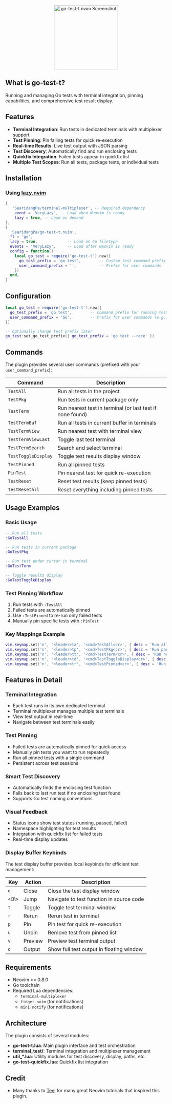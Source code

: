 <p align="center">
<img src="https://github.com/user-attachments/assets/819eb2ae-7ccd-4d64-a74c-0b6a84cdcbcb" width="200" alt="go-test-t.nvim Screenshot">
</p>

## What is go-test-t?

Running and managing Go tests with terminal integration, pinning capabilities, and comprehensive test result display.

## Features

- **Terminal Integration**: Run tests in dedicated terminals with multiplexer support
- **Test Pinning**: Pin failing tests for quick re-execution
- **Real-time Results**: Live test output with JSON parsing
- **Test Discovery**: Automatically find and run enclosing tests
- **Quickfix Integration**: Failed tests appear in quickfix list
- **Multiple Test Scopes**: Run all tests, package tests, or individual tests

## Installation

### Using [lazy.nvim](https://github.com/folke/lazy.nvim)

```lua
{
   'SearidangPa/terminal-multiplexer', -- Required dependency
    event = 'VeryLazy', -- Load when Neovim is ready
    lazy = true, -- Load on demand
},
{
  'SearidangPa/go-test-t.nvim',
  ft = 'go',
  lazy = true,             -- Load on Go filetype
  events = 'VeryLazy',     -- Load after Neovim is ready
  config = function()
    local go_test = require('go-test-t').new({
      go_test_prefix = 'go test',        -- Custom test command prefix
      user_command_prefix = '',          -- Prefix for user commands
    })
  end,
}
```


## Configuration

```lua
local go_test = require('go-test-t').new({
  go_test_prefix = 'go test',        -- Command prefix for running tests
  user_command_prefix = 'Go',        -- Prefix for user commands (e.g., 'GoTestAll')
})

-- Optionally change test prefix later
go_test:set_go_test_prefix({ go_test_prefix = 'go test --race' })
```

## Commands

The plugin provides several user commands (prefixed with your `user_command_prefix`):

| Command | Description |
|---------|-------------|
| `TestAll` | Run all tests in the project |
| `TestPkg` | Run tests in current package only |
| `TestTerm` | Run nearest test in terminal (or last test if none found) |
| `TestTermBuf` | Run all tests in current buffer in terminals |
| `TestTermView` | Run nearest test with terminal view |
| `TestTermViewLast` | Toggle last test terminal |
| `TestTermSearch` | Search and select terminal |
| `TestToggleDisplay` | Toggle test results display window |
| `TestPinned` | Run all pinned tests |
| `PinTest` | Pin nearest test for quick re-execution |
| `TestReset` | Reset test results (keep pinned tests) |
| `TestResetAll` | Reset everything including pinned tests |

## Usage Examples

### Basic Usage

```lua
-- Run all tests
:GoTestAll

-- Run tests in current package
:GoTestPkg

-- Run test under cursor in terminal
:GoTestTerm

-- Toggle results display
:GoTestToggleDisplay
```

### Test Pinning Workflow

1. Run tests with `:TestAll`
2. Failed tests are automatically pinned
3. Use `:TestPinned` to re-run only failed tests
4. Manually pin specific tests with `:PinTest`

### Key Mappings Example

```lua
vim.keymap.set('n', '<leader>ta', '<cmd>TestAll<cr>', { desc = 'Run all tests' })
vim.keymap.set('n', '<leader>tp', '<cmd>TestPkg<cr>', { desc = 'Run package tests' })
vim.keymap.set('n', '<leader>tt', '<cmd>TestTerm<cr>', { desc = 'Run nearest test' })
vim.keymap.set('n', '<leader>td', '<cmd>TestToggleDisplay<cr>', { desc = 'Toggle test display' })
vim.keymap.set('n', '<leader>tr', '<cmd>TestPinned<cr>', { desc = 'Run pinned tests' })
```

## Features in Detail

### Terminal Integration
- Each test runs in its own dedicated terminal
- Terminal multiplexer manages multiple test terminals
- View test output in real-time
- Navigate between test terminals easily

### Test Pinning
- Failed tests are automatically pinned for quick access
- Manually pin tests you want to run repeatedly
- Run all pinned tests with a single command
- Persistent across test sessions

### Smart Test Discovery
- Automatically finds the enclosing test function
- Falls back to last run test if no enclosing test found
- Supports Go test naming conventions

### Visual Feedback
- Status icons show test states (running, passed, failed)
- Namespace highlighting for test results
- Integration with quickfix list for failed tests
- Real-time display updates

### Display Buffer Keybinds
The test display buffer provides local keybinds for efficient test management:

| Key | Action | Description |
|-----|--------|-------------|
| `q` | Close | Close the test display window |
| `<CR>` | Jump | Navigate to test function in source code |
| `t` | Toggle | Toggle test terminal window |
| `r` | Rerun | Rerun test in terminal |
| `p` | Pin | Pin test for quick re-execution |
| `u` | Unpin | Remove test from pinned list |
| `v` | Preview | Preview test terminal output |
| `o` | Output | Show full test output in floating window |

## Requirements

- Neovim >= 0.8.0
- Go toolchain
- Required Lua dependencies:
  - `terminal-multiplexer`
  - `fidget.nvim` (for notifications)
  - `mini.notify` (for notifications)

## Architecture

The plugin consists of several modules:

- **go-test-t.lua**: Main plugin interface and test orchestration
- **terminal_test/**: Terminal integration and multiplexer management  
- **util_*.lua**: Utility modules for test discovery, display, paths, etc.
- **go-test-quickfix.lua**: Quickfix list integration


## Credit

* Many thanks to [Teej](https://www.youtube.com/@teej_dv) for many great Neovim tutorials that inspired this plugin.


